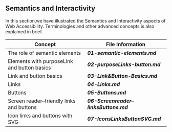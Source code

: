 ## Semantics and Interactivity

In this section,we have illustrated the Semantics and Interactivity aspects of Web Accessibility.
Terminologies and other advanced concepts is also explained in brief.

Concept                                        |  File Information
--------------                                 | ------------
The role of semantic elements                  | ***01-semantic-elements.md***
Elements with purposeLink and button basics    | ***02-purposeLinks-button.md***
Link and button basics                         | ***03-Link&Button-Basics.md***
Links                                          | ***04-Links.md***
Buttons                                        | ***05-Buttons.md***
Screen reader–friendly links and buttons       | ***06-Screenreader–linksButtons.md***
Icon links and buttons with SVG                |   ***07-IconsLinksButtonSVG.md***

